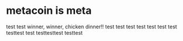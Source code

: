# metacoin is meta

test
test
winner, winner, chicken dinner!!
test
test
test
test
test
test
test
testtest
test
testtesttest
testtest

